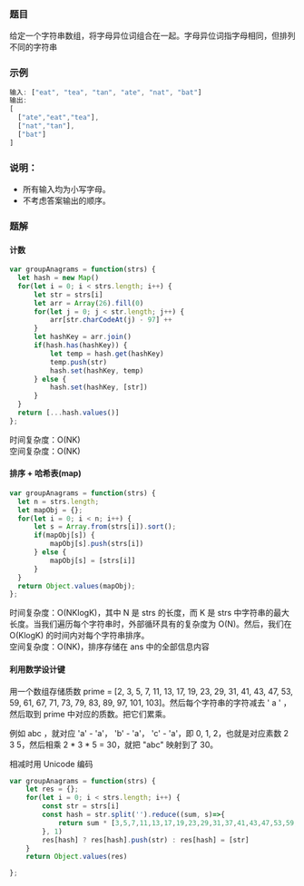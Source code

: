 ### 题目
给定一个字符串数组，将字母异位词组合在一起。字母异位词指字母相同，但排列不同的字符串
### 示例
```js
输入: ["eat", "tea", "tan", "ate", "nat", "bat"]
输出:
[
  ["ate","eat","tea"],
  ["nat","tan"],
  ["bat"]
]
```
### 说明：
- 所有输入均为小写字母。
- 不考虑答案输出的顺序。
### 题解
#### 计数
```js
var groupAnagrams = function(strs) {
  let hash = new Map()
  for(let i = 0; i < strs.length; i++) {
      let str = strs[i]
      let arr = Array(26).fill(0)
      for(let j = 0; j < str.length; j++) {
          arr[str.charCodeAt(j) - 97] ++
      }
      let hashKey = arr.join()
      if(hash.has(hashKey)) {
          let temp = hash.get(hashKey)
          temp.push(str)
          hash.set(hashKey, temp)
      } else {
          hash.set(hashKey, [str])
      }
  }
  return [...hash.values()]
};
```
时间复杂度：O(NK)    
空间复杂度：O(NK)
#### 排序 + 哈希表(map)
```js
var groupAnagrams = function(strs) {
  let n = strs.length;
  let mapObj = {};
  for(let i = 0; i < n; i++) {
      let s = Array.from(strs[i]).sort();
      if(mapObj[s]) {
          mapObj[s].push(strs[i])
      } else {
          mapObj[s] = [strs[i]]
      }
  }
  return Object.values(mapObj);
};
```
时间复杂度：O(NKlogK)，其中 N 是 strs 的长度，而 K 是 strs 中字符串的最大长度。当我们遍历每个字符串时，外部循环具有的复杂度为 O(N)。然后，我们在O(KlogK) 的时间内对每个字符串排序。  
空间复杂度：O(NK)，排序存储在 ans 中的全部信息内容
#### 利用数学设计键
用一个数组存储质数 prime = [2, 3, 5, 7, 11, 13, 17, 19, 23, 29, 31, 41, 43, 47, 53, 59, 61, 67, 71, 73, 79, 83, 89, 97, 101, 103]。然后每个字符串的字符减去 ' a ' ，然后取到 prime 中对应的质数。把它们累乘。

例如 abc ，就对应 'a' - 'a'， 'b' - 'a'， 'c' - 'a'，即 0, 1, 2，也就是对应素数 2 3 5，然后相乘 2 * 3 * 5 = 30，就把 "abc" 映射到了 30。

相减时用 Unicode 编码

```js
var groupAnagrams = function(strs) {
	let res = {};
	for(let i = 0; i < strs.length; i++) {
		const str = strs[i]
		const hash = str.split('').reduce((sum, s)=>{
			return sum * [3,5,7,11,13,17,19,23,29,31,37,41,43,47,53,59,61,67,71,73,79,83,89,97,101,103 ][s.charCodeAt(0) - 97]
		}, 1)
		res[hash] ? res[hash].push(str) : res[hash] = [str]
	}
	return Object.values(res)

};
```